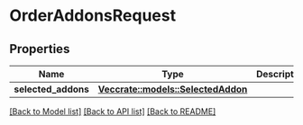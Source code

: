 # OrderAddonsRequest

## Properties

Name | Type | Description | Notes
------------ | ------------- | ------------- | -------------
**selected_addons** | [**Vec<crate::models::SelectedAddon>**](SelectedAddon.md) |  | 

[[Back to Model list]](../README.md#documentation-for-models) [[Back to API list]](../README.md#documentation-for-api-endpoints) [[Back to README]](../README.md)


